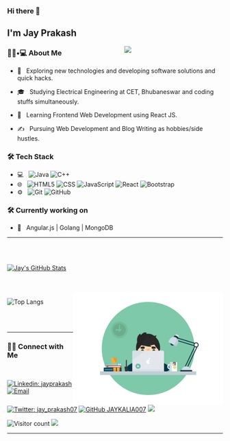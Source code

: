 ### Hi there 👋<h2> I'm Jay Prakash</h2>

<img align='right' src="https://media.giphy.com/media/M9gbBd9nbDrOTu1Mqx/giphy.gif" width="230">

<h3> 👨🏻•💻 About Me </h3>



- 🤔 &nbsp; Exploring new technologies and developing software solutions and quick hacks.

- 🎓 &nbsp; Studying Electrical Engineering at CET, Bhubaneswar and coding stuffs simultaneously.

- 🌱 &nbsp; Learning Frontend Web Development using React JS.

- ✍️ &nbsp; Pursuing Web Development and Blog Writing as hobbies/side hustles.



<h3>🛠 Tech Stack</h3>



- 💻 &nbsp;
  ![Java](https://img.shields.io/badge/-Java-333333?style=flat&logo=Java&logoColor=007396)
  ![C++](https://img.shields.io/badge/-C++-333333?style=flat&logo=C%2B%2B&logoColor=00599C)
- 🌐 &nbsp;
  ![HTML5](https://img.shields.io/badge/-HTML5-333333?style=flat&logo=HTML5)
  ![CSS](https://img.shields.io/badge/-CSS-333333?style=flat&logo=CSS3&logoColor=1572B6)
  ![JavaScript](https://img.shields.io/badge/-JavaScript-333333?style=flat&logo=javascript)
  ![React](https://img.shields.io/badge/-React-333333?style=flat&logo=react)
  ![Bootstrap](https://img.shields.io/badge/-Bootstrap-333333?style=flat&logo=bootstrap&logoColor=563D7C)
- ⚙️ &nbsp;
  ![Git](https://img.shields.io/badge/-Git-333333?style=flat&logo=git)
  ![GitHub](https://img.shields.io/badge/-GitHub-333333?style=flat&logo=github)
  
<h3>🛠 Currently working on</h3>

- 🔧 &nbsp; Angular.js | Golang | MongoDB

<hr>



<br/><br/>

[![Jay's GitHub Stats](https://github-readme-stats.vercel.app/api?username=JAYKALIA007&show_icons=true)](https://github.com/JAYKALIA007)

<br/>

<br/>

<img src="https://github.com/nirala69/nirala69/blob/master/70804f7e25b11f29db904f2fa7b4cd9d.gif" width="350" align='right'>

![Top Langs](https://github-readme-stats.vercel.app/api/top-langs/?username=JAYKALIA007&show_icons=true)

<br><br>



<hr>



<h3> 🤝🏻 Connect with Me </h3>

<br>



<p align="center">

[![Linkedin: jayprakash](https://img.shields.io/badge/-jayprakash-blue?style=flat-square&logo=Linkedin&logoColor=white&link=https://www.linkedin.com/in/jay-prakash-07/)](https://www.linkedin.com/in/jay-prakash-07/)
<a href="mailto:jaykalia047@gmail.com"><img alt="Email" src="https://img.shields.io/badge/Email-jaykalia047@gmail.com-blue?style=flat-square&logo=gmail"></a>
[![Twitter: jay_prakash07](https://img.shields.io/twitter/follow/jay_prakash07?style=social)](https://twitter.com/jay_prakash07)
[![GitHub JAYKALIA007](https://img.shields.io/github/followers/JAYKALIA007?label=follow&style=social)](https://github.com/JAYKALIA007)
[![](https://img.shields.io/badge/LeetCode-jay_prakash-brightgreen)](https://leetcode.com/jay_prakash_kalia/)



</p>





![Visitor count](https://visitor-badge.laobi.icu/badge?page_id=JAYKALIA007.visitor-badge)   <img src="https://media.giphy.com/media/dxn6fRlTIShoeBr69N/giphy.gif" width="30">





<hr>


